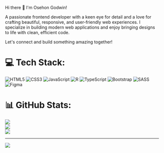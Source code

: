 Hi there 👋 I'm Osehon Godwin!

A passionate frontend developer with a keen eye for detail and a love for crafting beautiful, responsive, and user-friendly web experiences. I specialize in building modern web applications and enjoy bringing designs to life with clean, efficient code.

Let's connect and build something amazing together!

# 💻 Tech Stack:
![HTML5](https://img.shields.io/badge/html5-%23E34F26.svg?style=for-the-badge&logo=html5&logoColor=white) ![CSS3](https://img.shields.io/badge/css3-%231572B6.svg?style=for-the-badge&logo=css3&logoColor=white) ![JavaScript](https://img.shields.io/badge/javascript-%23323330.svg?style=for-the-badge&logo=javascript&logoColor=%23F7DF1E) ![R](https://img.shields.io/badge/r-%23276DC3.svg?style=for-the-badge&logo=r&logoColor=white) ![TypeScript](https://img.shields.io/badge/typescript-%23007ACC.svg?style=for-the-badge&logo=typescript&logoColor=white) ![Bootstrap](https://img.shields.io/badge/bootstrap-%238511FA.svg?style=for-the-badge&logo=bootstrap&logoColor=white) ![SASS](https://img.shields.io/badge/SASS-hotpink.svg?style=for-the-badge&logo=SASS&logoColor=white) ![Figma](https://img.shields.io/badge/figma-%23F24E1E.svg?style=for-the-badge&logo=figma&logoColor=white)
# 📊 GitHub Stats:
![](https://github-readme-stats.vercel.app/api?username=Godwin-WebDev002&theme=merko&hide_border=false&include_all_commits=false&count_private=false)<br/>
![](https://nirzak-streak-stats.vercel.app/?user=Godwin-WebDev002&theme=merko&hide_border=false)<br/>
![](https://github-readme-stats.vercel.app/api/top-langs/?username=Godwin-WebDev002&theme=merko&hide_border=false&include_all_commits=false&count_private=false&layout=compact)

---
[![](https://visitcount.itsvg.in/api?id=Godwin-WebDev002&icon=0&color=0)](https://visitcount.itsvg.in)
